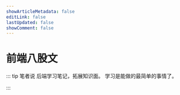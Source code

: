 ```yaml
---
showArticleMetadata: false
editLink: false
lastUpdated: false
showComment: false
---
```


# 前端八股文

::: tip 笔者说
后端学习笔记，拓展知识面。
学习是能做的最简单的事情了。

:::